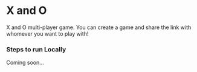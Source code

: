 # X and O

X and O multi-player game. You can create a game and share the link with whomever you want to play with!

### Steps to run Locally
Coming soon...